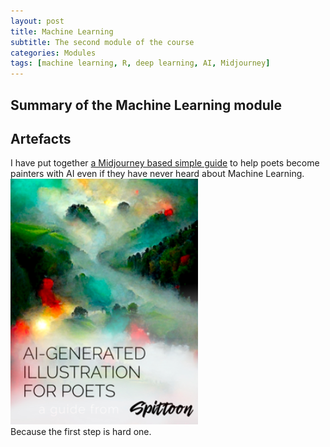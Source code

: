 ```yaml
---
layout: post
title: Machine Learning
subtitle: The second module of the course
categories: Modules
tags: [machine learning, R, deep learning, AI, Midjourney]
---
```


## Summary of the Machine Learning module

## Artefacts

I have put together [a Midjourney based simple guide](https://github.com/Vasilisalook/vasilisalook.github.io/blob/main/AI-Illustration%20for%20Poets.pdf) to help poets become painters with AI even if they have never heard about Machine Learning. <br>
 ![AIGuide](/assets/images/banners/AIGuide.png)<br>
Because the first step is hard one.

